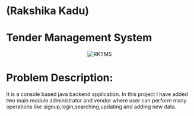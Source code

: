 # (Rakshika Kadu)
# Tender Management System
<p align="center">
  <img src="https://user-images.githubusercontent.com/105484277/210182201-8d321405-f723-46b2-93cd-b0f160933124.png" alt="RKTMS" />
</p>

# <b> Problem Description:</b>

<p>It is a console based java backend application. In this project I have added two main module administrator and vendor where user can perform many operations like signup,login,searching,updating and adding new data.</p>
